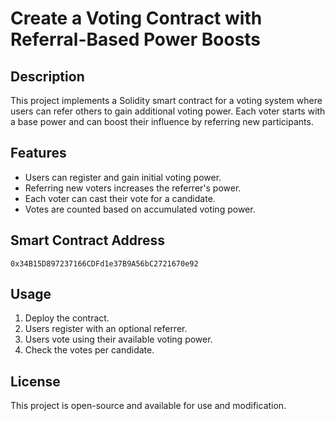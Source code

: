 # Create a Voting Contract with Referral-Based Power Boosts

## Description
This project implements a Solidity smart contract for a voting system where users can refer others to gain additional voting power. Each voter starts with a base power and can boost their influence by referring new participants.

## Features
- Users can register and gain initial voting power.
- Referring new voters increases the referrer's power.
- Each voter can cast their vote for a candidate.
- Votes are counted based on accumulated voting power.

## Smart Contract Address
```
0x34B15D897237166CDFd1e37B9A56bC2721670e92
```

## Usage
1. Deploy the contract.
2. Users register with an optional referrer.
3. Users vote using their available voting power.
4. Check the votes per candidate.

## License
This project is open-source and available for use and modification.


